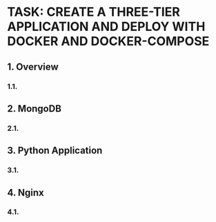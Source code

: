 # **TASK: CREATE A THREE-TIER APPLICATION AND DEPLOY WITH DOCKER AND DOCKER-COMPOSE**

## **1. Overview**

### **1.1.** 

## **2. MongoDB**

### **2.1.**

## **3. Python Application**

### **3.1.**

## **4. Nginx**

### **4.1.**